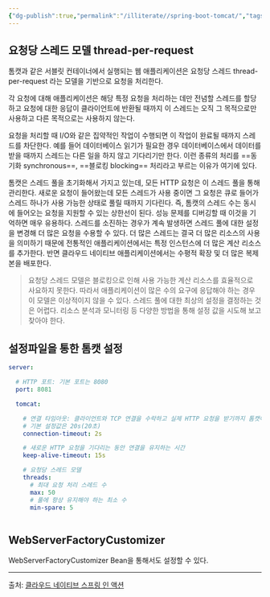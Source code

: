 ```yaml
---
{"dg-publish":true,"permalink":"/illiterate//spring-boot-tomcat/","tags":["tomcat"],"noteIcon":"","created":"2025-03-08T23:16:00","updated":"2025-03-08T23:16:22+09:00"}
---
```


## 요청당 스레드 모델 thread-per-request

톰캣과 같은 서블릿 컨테이너에서 실행되는 웹 애플리케이션은 요청당 스레드 thread-per-request 라는 모델을 기반으로 요청을 처리한다.

각 요청에 대해 애플리케이션은 해당 특정 요청을 처리하는 데만 전념할 스레드를 할당하고 요청에 대한 응답이 클라이언트에 반환될 때까지 이 스레드는 오직 그 목적으로만 사용하고 다른 목적으로는 사용하지 않는다.

요청을 처리할 때 I/O와 같은 집약적인 작업이 수행되면 이 작업이 완료될 때까지 스레드를 차단한다. 예를 들어 데이터베이스 읽기가 필요한 경우 데이터베이스에서 데이터를 받을 때까지 스레드는 다른 일을 하지 않고 기다리기만 한다. 이런 종류의 처리를 ==동기화 synchronous==, ==블로킹 blocking== 처리라고 부르는 이유가 여기에 있다.

톰캣은 스레드 풀을 초기화해서 가지고 있는데, 모든 HTTP 요청은 이 스레드 풀을 통해 관리한다. 새로운 요청이 들어왔는데 모든 스레드가 사용 중이면 그 요청은 큐로 들어가 스레드 하나가 사용 가능한 상태로 풀릴 때까지 기다린다. 즉, 톰캣의 스레드 수는 동시에 들어오는 요청을 지원할 수 있는 상한선이 된다. 성능 문제를 디버깅할 때 이것을 기억하면 매우 유용하다. 스레드를 소진하는 경우가 계속 발생하면 스레드 풀에 대한 설정을 변경해 더 많은 요청을 수용할 수 있다. 더 많은 스레드는 결국 더 많은 리소스의 사용을 의미하기 때문에 전통적인 애플리케이션에서는 특정 인스턴스에 더 많은 계산 리소스를 추가한다. 반면 클라우드 네이티브 애플리케이션에서는 수평적 확장 및 더 많은 복제본을 배포한다.

> 요청당 스레드 모델은 블로킹으로 인해 사용 가능한 계산 리소스를 효율적으로 사요하지 못한다. 따라서 애플리케이션이 많은 수의 요구에 응답해야 하는 경우 이 모델은 이상적이지 않을 수 있다.
> 스레드 풀에 대한 최상의 설정을 결정하는 것은 어렵다. 리소스 분석과 모니터링 등 다양한 방법을 통해 설정 값을 시도해 보고 찾아야 한다.

## 설정파일을 통한 톰캣 설정

```yml
server:

  # HTTP 포트: 기본 포트는 8080
  port: 8081

  tomcat:

    # 연결 타임아웃: 클라이언트와 TCP 연결을 수락하고 실제 HTTP 요청을 받기까지 톰캣이 기다리는 최대 시간, 서비스 거부 공격 denial-of-service attack 을 방지하는 데 도움이 된다.
    # 기본 설정값은 20s(20초)
    connection-timeout: 2s

    # 새로운 HTTP 요청을 기다리는 동안 연결을 유지하는 시간
    keep-alive-timeout: 15s

    # 요청당 스레드 모델
    threads:
      # 최대 요청 처리 스레드 수
      max: 50
      # 풀에 항상 유지해야 하는 최소 수
      min-spare: 5
    
```

## WebServerFactoryCustomizer

WebServerFactoryCustomizer Bean을 통해서도 설정할 수 있다.

---
출처: [클라우드 네이티브 스프링 인 액션](https://product.kyobobook.co.kr/detail/S000212731527)

